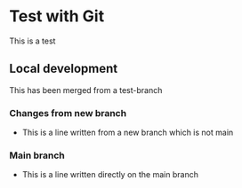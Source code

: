 # Test with Git

This is a test

## Local development

This has been merged from a test-branch

### Changes from new branch

- This is a line written from a new branch which is not main

### Main branch

- This is a line written directly on the main branch
